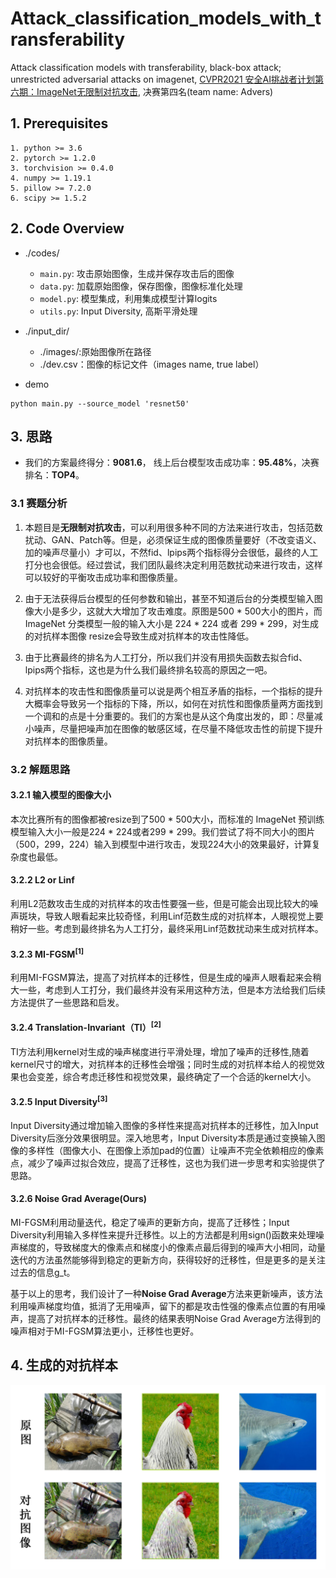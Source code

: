 # Attack_classification_models_with_transferability
Attack classification models with transferability, black-box attack; unrestricted adversarial attacks on imagenet, [CVPR2021 安全AI挑战者计划第六期：ImageNet无限制对抗攻击](https://tianchi.aliyun.com/competition/entrance/531853/introduction), 决赛第四名(team name: Advers)

## 1. Prerequisites
```
1. python >= 3.6
2. pytorch >= 1.2.0
3. torchvision >= 0.4.0 
4. numpy >= 1.19.1
5. pillow >= 7.2.0
6. scipy >= 1.5.2
```

## 2. Code Overview
* ./codes/
  - ```main.py```: 攻击原始图像，生成并保存攻击后的图像
  - ```data.py```: 加载原始图像，保存图像，图像标准化处理
  - ```model.py```: 模型集成，利用集成模型计算logits
  - ```utils.py```: Input Diversity, 高斯平滑处理
 
* ./input_dir/
  - ./images/:原始图像所在路径
  - ./dev.csv：图像的标记文件（images name, true label）


* demo
```
python main.py --source_model 'resnet50'
```

## 3. 思路

* 我们的方案最终得分：**9081.6**， 线上后台模型攻击成功率：**95.48%**，决赛排名：**TOP4**。

### 3.1 赛题分析

1. 本题目是**无限制对抗攻击**，可以利用很多种不同的方法来进行攻击，包括范数扰动、GAN、Patch等。但是，必须保证生成的图像质量要好（不改变语义、加的噪声尽量小）才可以，不然fid、lpips两个指标得分会很低，最终的人工打分也会很低。经过尝试，我们团队最终决定利用范数扰动来进行攻击，这样可以较好的平衡攻击成功率和图像质量。

2. 由于无法获得后台模型的任何参数和输出，甚至不知道后台的分类模型输入图像大小是多少，这就大大增加了攻击难度。原图是500 * 500大小的图片，而 ImageNet 分类模型一般的输入大小是 224 * 224 或者 299 * 299，对生成的对抗样本图像 resize会导致生成对抗样本的攻击性降低。

3. 由于比赛最终的排名为人工打分，所以我们并没有用损失函数去拟合fid、lpips两个指标，这也是为什么我们最终排名较高的原因之一吧。

4. 对抗样本的攻击性和图像质量可以说是两个相互矛盾的指标，一个指标的提升大概率会导致另一个指标的下降，所以，如何在对抗性和图像质量两方面找到一个调和的点是十分重要的。我们的方案也是从这个角度出发的，即：尽量减小噪声，尽量把噪声加在图像的敏感区域，在尽量不降低攻击性的前提下提升对抗样本的图像质量。


### 3.2 解题思路

#### 3.2.1 输入模型的图像大小

本次比赛所有的图像都被resize到了500 * 500大小，而标准的 ImageNet 预训练模型输入大小一般是224 * 224或者299 * 299。我们尝试了将不同大小的图片（500，299，224）输入到模型中进行攻击，发现224大小的效果最好，计算复杂度也最低。

#### 3.2.2 L2 or Linf 

利用L2范数攻击生成的对抗样本的攻击性要强一些，但是可能会出现比较大的噪声斑块，导致人眼看起来比较奇怪，利用Linf范数生成的对抗样本，人眼视觉上要稍好一些。考虑到最终排名为人工打分，最终采用Linf范数扰动来生成对抗样本。

#### 3.2.3 MI-FGSM<sup>[1]</sup>

利用MI-FGSM算法，提高了对抗样本的迁移性，但是生成的噪声人眼看起来会稍大一些，考虑到人工打分，我们最终并没有采用这种方法，但是本方法给我们后续方法提供了一些思路和启发。

#### 3.2.4 Translation-Invariant（TI）<sup>[2]</sup>

TI方法利用kernel对生成的噪声梯度进行平滑处理，增加了噪声的迁移性,随着kernel尺寸的增大，对抗样本的迁移性会增强；同时生成的对抗样本给人的视觉效果也会变差，综合考虑迁移性和视觉效果，最终确定了一个合适的kernel大小。

#### 3.2.5  Input Diversity<sup>[3]</sup>

Input Diversity通过增加输入图像的多样性来提高对抗样本的迁移性，加入Input Diversity后涨分效果很明显。深入地思考，Input Diversity本质是通过变换输入图像的多样性（图像大小、在图像上添加pad的位置）让噪声不完全依赖相应的像素点，减少了噪声过拟合效应，提高了迁移性，这也为我们进一步思考和实验提供了思路。

#### 3.2.6 Noise Grad Average(Ours)

MI-FGSM利用动量迭代，稳定了噪声的更新方向，提高了迁移性；Input Diversity利用输入多样性来提升迁移性。以上的方法都是利用sign()函数来处理噪声梯度的，导致梯度大的像素点和梯度小的像素点最后得到的噪声大小相同，动量迭代的方法虽然能够得到稳定的更新方向，获得较好的迁移性，但是更多的是关注过去的信息g_t。

基于以上的思考，我们设计了一种**Noise Grad Average**方法来更新噪声，该方法利用噪声梯度均值，抵消了无用噪声，留下的都是攻击性强的像素点位置的有用噪声，提高了对抗样本的迁移性。最终的结果表明Noise Grad Average方法得到的噪声相对于MI-FGSM算法更小，迁移性也更好。

## 4. 生成的对抗样本

![image](https://github.com/yufengzhe1/Attack_classification_models_with_transferability/blob/main/input_dir/adv_images.jpg)
